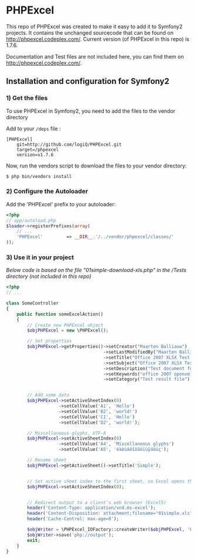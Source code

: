# PHPExcel

This repo of PHPExcel was created to make it easy to add it to Symfony2 projects.
It contains the unchanged sourcecode that can be found on http://phpexcel.codeplex.com/.
Current version (of PHPExcel in this repo) is 1.7.6.

Documentation and Test files are not included here, you can find them on http://phpexcel.codeplex.com/.

## Installation and configuration for Symfony2

### 1) Get the files

To use PHPExcel in Symfony2, you need to add the files to the vendor directory

Add to your `/deps` file :

```
[PHPExcel]
    git=http://github.com/logiQ/PHPExcel.git
    target=/phpexcel
    version=v1.7.6
```

Now, run the vendors script to download the files to your vendor directory:

``` bash
$ php bin/vendors install
```

### 2) Configure the Autoloader

Add the 'PHPExcel' prefix to your autoloader:

``` php
<?php
// app/autoload.php
$loader->registerPrefixes(array(
    // ...
    'PHPExcel'         => __DIR__.'/../vendor/phpexcel/classes/'
));
```

### 3) Use it in your project

*Below code is based on the file "01simple-download-xls.php" in the /Tests directory (not included in this repo)*

``` php
<?php
// ...

class SomeController
{
    public function someExcelAction()
    {
        // Create new PHPExcel object
        $objPHPExcel = new \PHPExcel();

        // Set properties
        $objPHPExcel->getProperties()->setCreator("Maarten Balliauw")
        							 ->setLastModifiedBy("Maarten Balliauw")
        							 ->setTitle("Office 2007 XLSX Test Document")
        							 ->setSubject("Office 2007 XLSX Test Document")
        							 ->setDescription("Test document for Office 2007 XLSX, generated using PHP classes.")
        							 ->setKeywords("office 2007 openxml php")
        							 ->setCategory("Test result file");


        // Add some data
        $objPHPExcel->setActiveSheetIndex(0)
                    ->setCellValue('A1', 'Hello')
                    ->setCellValue('B2', 'world!')
                    ->setCellValue('C1', 'Hello')
                    ->setCellValue('D2', 'world!');

        // Miscellaneous glyphs, UTF-8
        $objPHPExcel->setActiveSheetIndex(0)
                    ->setCellValue('A4', 'Miscellaneous glyphs')
                    ->setCellValue('A5', 'éàèùâêîôûëïüÿäöüç');

        // Rename sheet
        $objPHPExcel->getActiveSheet()->setTitle('Simple');


        // Set active sheet index to the first sheet, so Excel opens this as the first sheet
        $objPHPExcel->setActiveSheetIndex(0);


        // Redirect output to a client’s web browser (Excel5)
        header('Content-Type: application/vnd.ms-excel');
        header('Content-Disposition: attachment;filename="01simple.xls"');
        header('Cache-Control: max-age=0');

        $objWriter = \PHPExcel_IOFactory::createWriter($objPHPExcel, 'Excel5');
        $objWriter->save('php://output');
        exit;
    }
}
```